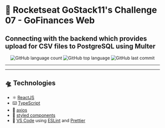 # :rocket: Rocketseat GoStack11's Challenge 07 - GoFinances Web

## Connecting with the backend which provides upload for CSV files to PostgreSQL using Multer

<div align="center">
<img alt="GitHub language count" src="https://img.shields.io/github/languages/count/romluc/gostack11-challenge-gofinancesweb?style=plastic"> <img alt="GitHub top language" src="https://img.shields.io/github/languages/top/romluc/gostack11-challenge-gofinancesweb?style=plastic"> <img alt="GitHub last commit" src="https://img.shields.io/github/last-commit/romluc/gostack11-challenge-gofinancesweb?style=plastic">
</div>

---

---

## 🛸 Technologies

- ⚛ [ReactJS](https://reactjs.org/)
- ⌨️ [TypeScript](https://www.typescriptlang.org/)
- 🚦 [axios](https://github.com/axios/axios)
- 💅 [styled components](https://styled-components.com/)
- 📝 [VS Code](https://code.visualstudio.com/) using [ESLint](https://eslint.org/) and [Prettier](https://prettier.io/)
